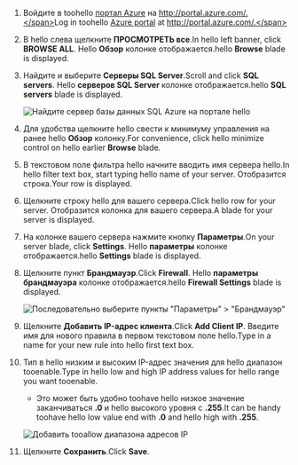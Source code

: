 
<!--
includes/sql-database-include-ip-address-22-v12portal.md

Latest Freshness check:  2016-03-21 , daleche.

As of circa 2015-09-04, hello following topics might include this include:
articles/sql-database/sql-database-configure-firewall-settings.md
articles/sql-database/sql-database-connect-query.md


## Server-level firewall rules

### Add a server-level firewall rule through hello new Azure portal
-->


1. <span data-ttu-id="cf3de-101">Войдите в toohello [портал Azure](https://portal.azure.com/) на http://portal.azure.com/.</span><span class="sxs-lookup"><span data-stu-id="cf3de-101">Log in toohello [Azure portal](https://portal.azure.com/) at http://portal.azure.com/.</span></span>
2. <span data-ttu-id="cf3de-102">В hello слева щелкните **ПРОСМОТРЕТЬ все**.</span><span class="sxs-lookup"><span data-stu-id="cf3de-102">In hello left banner, click **BROWSE ALL**.</span></span> <span data-ttu-id="cf3de-103">Hello **Обзор** колонке отображается.</span><span class="sxs-lookup"><span data-stu-id="cf3de-103">hello **Browse** blade is displayed.</span></span>
3. <span data-ttu-id="cf3de-104">Найдите и выберите **Серверы SQL Server**.</span><span class="sxs-lookup"><span data-stu-id="cf3de-104">Scroll and click **SQL servers**.</span></span> <span data-ttu-id="cf3de-105">Hello **серверов SQL Server** колонке отображается.</span><span class="sxs-lookup"><span data-stu-id="cf3de-105">hello **SQL servers** blade is displayed.</span></span>
   
    ![Найдите сервер базы данных SQL Azure на портале hello][b21-FindServerInPortal]
4. <span data-ttu-id="cf3de-107">Для удобства щелкните hello свести к минимуму управления на ранее hello **Обзор** колонку.</span><span class="sxs-lookup"><span data-stu-id="cf3de-107">For convenience, click hello minimize control on hello earlier **Browse** blade.</span></span>
5. <span data-ttu-id="cf3de-108">В текстовом поле фильтра hello начните вводить имя сервера hello.</span><span class="sxs-lookup"><span data-stu-id="cf3de-108">In hello filter text box, start typing hello name of your server.</span></span> <span data-ttu-id="cf3de-109">Отобразится строка.</span><span class="sxs-lookup"><span data-stu-id="cf3de-109">Your row is displayed.</span></span>
6. <span data-ttu-id="cf3de-110">Щелкните строку hello для вашего сервера.</span><span class="sxs-lookup"><span data-stu-id="cf3de-110">Click hello row for your server.</span></span> <span data-ttu-id="cf3de-111">Отобразится колонка для вашего сервера.</span><span class="sxs-lookup"><span data-stu-id="cf3de-111">A blade for your server is displayed.</span></span>
7. <span data-ttu-id="cf3de-112">На колонке вашего сервера нажмите кнопку **Параметры**.</span><span class="sxs-lookup"><span data-stu-id="cf3de-112">On your server blade, click **Settings**.</span></span> <span data-ttu-id="cf3de-113">Hello **параметры** колонке отображается.</span><span class="sxs-lookup"><span data-stu-id="cf3de-113">hello **Settings** blade is displayed.</span></span>
8. <span data-ttu-id="cf3de-114">Щелкните пункт **Брандмауэр**.</span><span class="sxs-lookup"><span data-stu-id="cf3de-114">Click **Firewall**.</span></span> <span data-ttu-id="cf3de-115">Hello **параметры брандмауэра** колонке отображается.</span><span class="sxs-lookup"><span data-stu-id="cf3de-115">hello **Firewall Settings** blade is displayed.</span></span>
   
    ![Последовательно выберите пункты "Параметры" > "Брандмауэр"][b31-SettingsFirewallNavig]
9. <span data-ttu-id="cf3de-117">Щелкните **Добавить IP-адрес клиента**.</span><span class="sxs-lookup"><span data-stu-id="cf3de-117">Click **Add Client IP**.</span></span> <span data-ttu-id="cf3de-118">Введите имя для нового правила в первом текстовом поле hello.</span><span class="sxs-lookup"><span data-stu-id="cf3de-118">Type in a name for your new rule into hello first text box.</span></span>
10. <span data-ttu-id="cf3de-119">Тип в hello низким и высоким IP-адрес значения для hello диапазон tooenable.</span><span class="sxs-lookup"><span data-stu-id="cf3de-119">Type in hello low and high IP address values for hello range you want tooenable.</span></span>
    
    * <span data-ttu-id="cf3de-120">Это может быть удобно toohave hello низкое значение заканчиваться **.0** и hello высокого уровня с **.255**.</span><span class="sxs-lookup"><span data-stu-id="cf3de-120">It can be handy toohave hello low value end with **.0** and hello high with **.255**.</span></span>
    
    ![Добавить tooallow диапазона адресов IP][b41-AddRange]
11. <span data-ttu-id="cf3de-122">Щелкните **Сохранить**.</span><span class="sxs-lookup"><span data-stu-id="cf3de-122">Click **Save**.</span></span>

<!-- Image references. -->

[b21-FindServerInPortal]: ./media/sql-database-include-ip-address-22-v12portal/firewall-ip-b21-v12portal-findsvr.png

[b31-SettingsFirewallNavig]: ./media/sql-database-include-ip-address-22-v12portal/firewall-ip-b31-v12portal-settingsfirewall.png

[b41-AddRange]: ./media/sql-database-include-ip-address-22-v12portal/firewall-ip-b41-v12portal-addrange.png



<!--
These includes/ files are a sequenced set, but you can pick and choose:

includes/sql-database-include-ip-address-22-v12portal.md
? includes/sql-database-include-ip-address-*.md
-->
